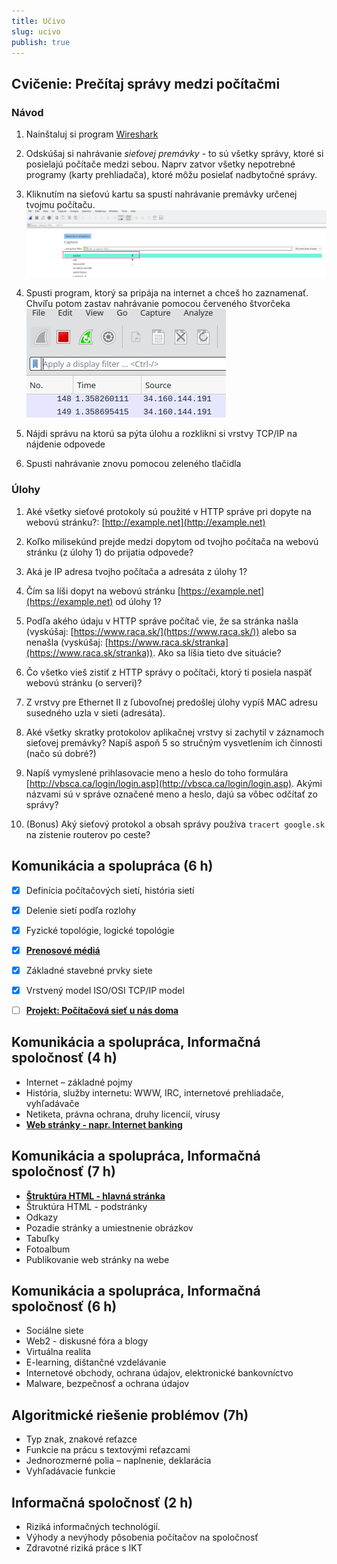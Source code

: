 ```yaml
---
title: Učivo
slug: ucivo
publish: true 
---
```


## Cvičenie: Prečítaj správy medzi počítačmi

### Návod

1. Nainštaluj si program [Wireshark](https://www.wireshark.org/)

2. Odskúšaj si nahrávanie *sieťovej premávky* - to sú všetky správy, ktoré si posielajú počítače medzi sebou. Naprv zatvor všetky nepotrebné programy (karty prehliadača), ktoré môžu posielať nadbytočné správy.

3. Kliknutím na sieťovú kartu sa spustí nahrávanie premávky určenej tvojmu počítaču.
![Vyber sieťovej karty](/2-rocnik/assets/vyber-rozhranie.png)

4. Spusti program, ktorý sa pripája na internet a chceš ho zaznamenať. Chvíľu potom zastav nahrávanie pomocou červeného štvorčeka
![Tlačidlá](/2-rocnik/assets/ws-tlacidla.png)

5. Nájdi správu na ktorú sa pýta úlohu a rozklikni si vrstvy TCP/IP na nájdenie odpovede

6. Spusti nahrávanie znovu pomocou zeleného tlačidla

### Úlohy

1. Aké všetky sieťové protokoly sú použité v HTTP správe pri dopyte na webovú stránku?: [http://example.net](http://example.net)

2. Koľko milisekúnd prejde medzi dopytom od tvojho počítača na webovú stránku (z úlohy 1) do prijatia odpovede?

3. Aká je IP adresa tvojho počítača a adresáta z úlohy 1?

4. Čím sa líši dopyt na webovú stránku [https://example.net](https://example.net) od úlohy 1?

5. Podľa akého údaju v HTTP správe počítač vie, že sa stránka našla (vyskúšaj: [https://www.raca.sk/](https://www.raca.sk/)) alebo sa nenašla (vyskúšaj: [https://www.raca.sk/stranka](https://www.raca.sk/stranka)). Ako sa líšia tieto dve situácie?

6. Čo všetko vieš zistiť z HTTP správy o počítači, ktorý ti posiela naspäť webovú stránku (o serveri)?

7. Z vrstvy pre Ethernet II z ľubovoľnej predošlej úlohy vypíš MAC adresu susedného uzla v sieti (adresáta).

8. Aké všetky skratky protokolov aplikačnej vrstvy si zachytil v záznamoch sieťovej premávky? Napíš aspoň 5 so stručným vysvetlením ich činnosti (načo sú dobré?)

9. Napíš vymyslené prihlasovacie meno a heslo do toho formulára [http://vbsca.ca/login/login.asp](http://vbsca.ca/login/login.asp). Akými názvami sú v správe označené meno a heslo, dajú sa vôbec odčítať zo správy?

10. (Bonus) Aký sieťový protokol a obsah správy používa `tracert google.sk` na zistenie routerov po ceste?


## Komunikácia a spolupráca (6 h)

- [x] Definícia počítačových sietí, história sietí
- [x] Delenie sietí podľa rozlohy
- [x] Fyzické topológie, logické topológie
- [x] **[Prenosové médiá](/2-rocnik/prenosove-media)**
- [x] Základné stavebné prvky siete
- [x] Vrstvený model ISO/OSI TCP/IP model
- [ ] **[Projekt: Počítačová sieť u nás doma](/2-rocnik/projekt-siet)**


## Komunikácia a spolupráca, Informačná spoločnosť (4 h)

- Internet – základné pojmy
- História, služby internetu: WWW, IRC, internetové prehliadače, vyhľadávače
- Netiketa, právna ochrana, druhy licencií, vírusy
- **[Web stránky - napr. Internet banking](/2-rocnik/vyhladavanie-na-webe/)**

## Komunikácia a spolupráca, Informačná spoločnosť (7 h)

- **[Štruktúra HTML - hlavná stránka](/2-rocnik/jazyk-html/)**
- Štruktúra HTML - podstránky
- Odkazy
- Pozadie stránky a umiestnenie obrázkov
- Tabuľky
- Fotoalbum
- Publikovanie web stránky na webe


## Komunikácia a spolupráca, Informačná spoločnosť (6 h)

- Sociálne siete
- Web2 - diskusné fóra a blogy
- Virtuálna realita
- E-learning, dištančné vzdelávanie
- Internetové obchody, ochrana údajov, elektronické bankovníctvo
- Malware, bezpečnosť a ochrana údajov

## Algoritmické riešenie problémov (7h)

- Typ znak, znakové reťazce
- Funkcie na prácu s textovými reťazcami
- Jednorozmerné polia – naplnenie, deklarácia
- Vyhľadávacie funkcie

## Informačná spoločnosť (2 h)

- Riziká informačných technológií.
- Výhody a nevýhody pôsobenia počítačov na spoločnosť
- Zdravotné riziká práce s IKT
